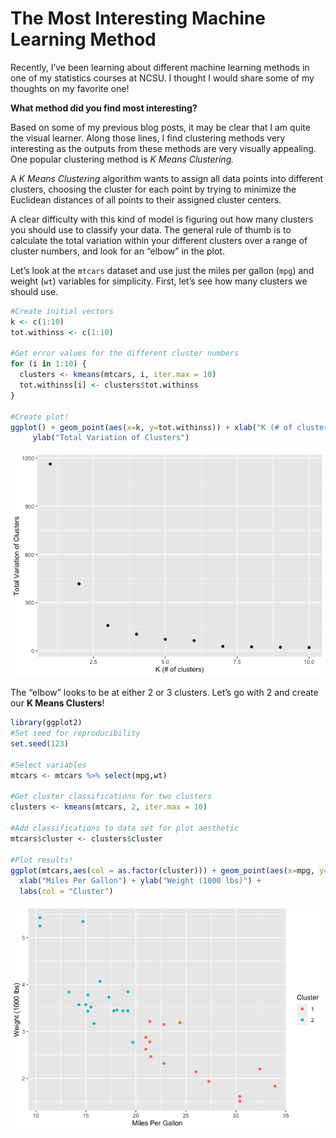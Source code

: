 The Most Interesting Machine Learning Method
================

Recently, I’ve been learning about different machine learning methods in
one of my statistics courses at NCSU. I thought I would share some of my
thoughts on my favorite one!

**What method did you find most interesting?**

Based on some of my previous blog posts, it may be clear that I am quite
the visual learner. Along those lines, I find clustering methods very
interesting as the outputs from these methods are very visually
appealing. One popular clustering method is *K Means Clustering.*

A *K Means Clustering* algorithm wants to assign all data points into
different clusters, choosing the cluster for each point by trying to
minimize the Euclidean distances of all points to their assigned cluster
centers.

A clear difficulty with this kind of model is figuring out how many
clusters you should use to classify your data. The general rule of thumb
is to calculate the total variation within your different clusters over
a range of cluster numbers, and look for an “elbow” in the plot.

Let’s look at the `mtcars` dataset and use just the miles per gallon
(`mpg`) and weight (`wt`) variables for simplicity. First, let’s see how
many clusters we should use.

``` r
#Create initial vectors
k <- c(1:10)
tot.withinss <- c(1:10)

#Get error values for the different cluster numbers
for (i in 1:10) {
  clusters <- kmeans(mtcars, i, iter.max = 10)
  tot.withinss[i] <- clusters$tot.withinss
}

#Create plot!
ggplot() + geom_point(aes(x=k, y=tot.withinss)) + xlab("K (# of clusters)") +
     ylab("Total Variation of Clusters")
```

![](../images/unnamed-chunk-44-1.png)<!-- -->

The “elbow” looks to be at either 2 or 3 clusters. Let’s go with 2 and
create our **K Means Clusters**!

``` r
library(ggplot2)
#Set seed for reproducibility
set.seed(123)

#Select variables
mtcars <- mtcars %>% select(mpg,wt)

#Get cluster classifications for two clusters
clusters <- kmeans(mtcars, 2, iter.max = 10)

#Add classifications to data set for plot aesthetic
mtcars$cluster <- clusters$cluster

#Plot results!
ggplot(mtcars,aes(col = as.factor(cluster))) + geom_point(aes(x=mpg, y=wt)) + 
  xlab("Miles Per Gallon") + ylab("Weight (1000 lbs)") + 
  labs(col = "Cluster")
```

![](../images/unnamed-chunk-45-1.png)<!-- -->
